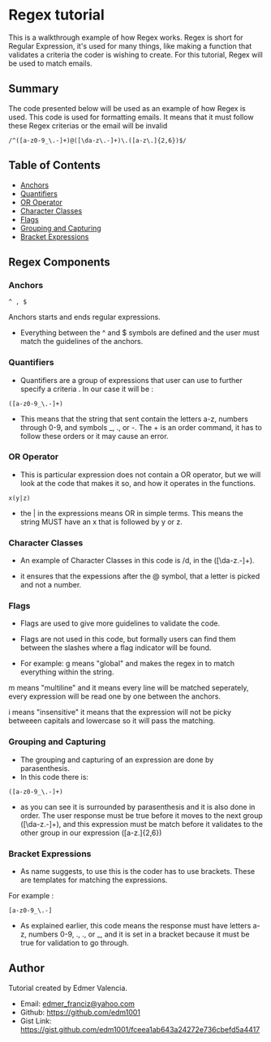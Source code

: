 # Regex tutorial 

This is a walkthrough example of how Regex works. Regex is short for Regular Expression, it's used for many things, like making a function that validates a criteria the coder is wishing to create. For this tutorial, Regex will be used to match emails. 
## Summary
The code presented below will be used as an example of how Regex is used. This code is used for formatting emails. It means that it must follow these Regex criterias or the email will be invalid

```text
/^([a-z0-9_\.-]+)@([\da-z\.-]+)\.([a-z\.]{2,6})$/
```

## Table of Contents

- [Anchors](#anchors)
- [Quantifiers](#quantifiers)
- [OR Operator](#or-operator)
- [Character Classes](#character-classes)
- [Flags](#flags)
- [Grouping and Capturing](#grouping-and-capturing)
- [Bracket Expressions](#bracket-expressions)

## Regex Components

### Anchors
```text
^ , $
```
  Anchors starts and ends regular expressions.
 - Everything between the ^ and $ symbols are defined and the user must match the guidelines of the anchors. 
### Quantifiers
- Quantifiers are a group of expressions that user can use to  further specify a criteria . In our case it will be :

```text
([a-z0-9_\.-]+)
```
- This means that the string that sent contain the letters a-z, numbers through 0-9, and symbols _, .,  or -. The + is an order command, it has to follow these orders or it may cause an error.

### OR Operator
- This is particular expression does not contain a OR operator, but we will look at the code that makes it so, and how it operates in the functions.
```text
x(y|z)
```
 - the | in the expressions means OR in simple terms. This means the string MUST have an x that is followed by y or z.

### Character Classes
- An example of Character Classes in this code is /d, in the ([\da-z\.-]+).

- it ensures that the expessions after the @ symbol, that a letter is picked and not a number.

### Flags
- Flags are used to give more guidelines to validate the code.

- Flags are not used in this code, but formally users can find them between the slashes where a flag indicator will be found. 

- For example:
 g means "global" and makes the regex in to match everything within the string.

 m means "multiline" and it means every line will be matched seperately, every expression will be read one by one between the anchors.

 i means "insensitive" it means that the expression will not be picky betweeen capitals and lowercase so it will pass the matching.

### Grouping and Capturing
- The grouping  and capturing of an expression are done by parasenthesis.
- In this code there is:
```text
([a-z0-9_\.-]+)
```
 - as you can see it is surrounded by parasenthesis and it is also done in order. The user response must be true before it moves to the next group ([\da-z\.-]+), and this expression must be match before it validates to the other group in our expression ([a-z\.]{2,6}) 


### Bracket Expressions
- As name suggests, to use this is the coder has to use brackets. These are templates for matching the expressions.

For example :
```text
[a-z0-9_\.-]
```
- As explained earlier, this code means the response must have letters a-z, numbers 0-9, ., ., or _, and it is set in a bracket because it must be true for validation to go through.

## Author
Tutorial created by Edmer Valencia.
- Email: edmer_franciz@yahoo.com
- Github:  https://github.com/edm1001
- Gist Link: https://gist.github.com/edm1001/fceea1ab643a24272e736cbefd5a4417
